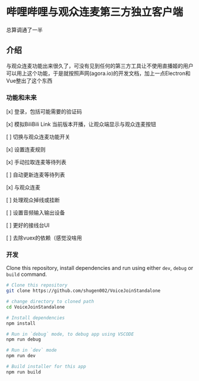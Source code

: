 # 哔哩哔哩与观众连麦第三方独立客户端

总算调通了一半

## 介绍

与观众连麦功能出来很久了，可没有见到任何的第三方工具让不使用直播姬的用户可以用上这个功能，于是就按照声网(agora.io)的开发文档，加上一点Electron和Vue整出了这个东西

### 功能和未来

[x] 登录，包括可能需要的验证码

[x] 模拟BiliBili Link 当前版本开播，让观众端显示与观众连麦按钮

[ ] 切换与观众连麦功能开关

[x] 设置连麦规则

[x] 手动拉取连麦等待列表

[ ] 自动更新连麦等待列表

[x] 与观众连麦

[ ] 处理观众掉线或挂断

[ ] 设置音频输入输出设备

[ ] 更好的接线台UI

[ ] 去除vuex的依赖（感觉没啥用

### 开发
Clone this repository, install dependencies and run using either `dev`, `debug` or `build` command.

```bash
# Clone this repository
git clone https://github.com/shugen002/VoiceJoinStandalone

# change directory to cloned path
cd VoiceJoinStandalone

# Install dependencies
npm install

# Run in `debug` mode, to debug app using VSCODE
npm run debug

# Run in `dev` mode
npm run dev

# Build installer for this app
npm run build
```

